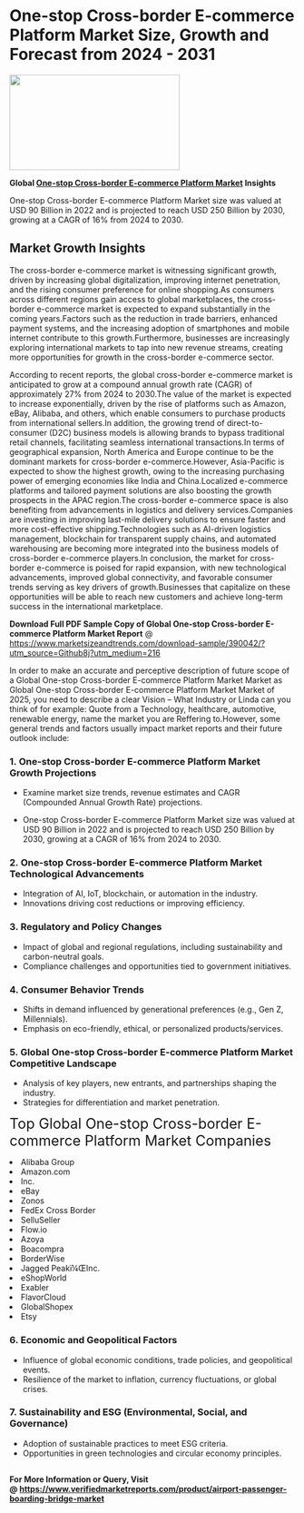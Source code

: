 <H1>One-stop Cross-border E-commerce Platform Market Size, Growth and Forecast from 2024 - 2031</H1><img class="aligncenter size-medium wp-image-584254" src="https://thirdeyenews.in/wp-content/uploads/2024/09/Global-Market-Research-300x168.jpeg" alt="" width="300" height="168" /><p><strong>Global&nbsp;<a href="https://www.marketsizeandtrends.com/download-sample/390042/?utm_source=Github8j?utm_medium=216">One-stop Cross-border E-commerce Platform Market</a> Insights</strong></p><p>One-stop Cross-border E-commerce Platform Market size was valued at USD 90 Billion in 2022 and is projected to reach USD 250 Billion by 2030, growing at a CAGR of 16% from 2024 to 2030.</p><p><h2>Market Growth Insights</h2> <p>The cross-border e-commerce market is witnessing significant growth, driven by increasing global digitalization, improving internet penetration, and the rising consumer preference for online shopping.As consumers across different regions gain access to global marketplaces, the cross-border e-commerce market is expected to expand substantially in the coming years.Factors such as the reduction in trade barriers, enhanced payment systems, and the increasing adoption of smartphones and mobile internet contribute to this growth.Furthermore, businesses are increasingly exploring international markets to tap into new revenue streams, creating more opportunities for growth in the cross-border e-commerce sector.</p> <p>According to recent reports, the global cross-border e-commerce market is anticipated to grow at a compound annual growth rate (CAGR) of approximately 27% from 2024 to 2030.The value of the market is expected to increase exponentially, driven by the rise of platforms such as Amazon, eBay, Alibaba, and others, which enable consumers to purchase products from international sellers.In addition, the growing trend of direct-to-consumer (D2C) business models is allowing brands to bypass traditional retail channels, facilitating seamless international transactions.In terms of geographical expansion, North America and Europe continue to be the dominant markets for cross-border e-commerce.However, Asia-Pacific is expected to show the highest growth, owing to the increasing purchasing power of emerging economies like India and China.Localized e-commerce platforms and tailored payment solutions are also boosting the growth prospects in the APAC region.The cross-border e-commerce space is also benefiting from advancements in logistics and delivery services.Companies are investing in improving last-mile delivery solutions to ensure faster and more cost-effective shipping.Technologies such as AI-driven logistics management, blockchain for transparent supply chains, and automated warehousing are becoming more integrated into the business models of cross-border e-commerce players.In conclusion, the market for cross-border e-commerce is poised for rapid expansion, with new technological advancements, improved global connectivity, and favorable consumer trends serving as key drivers of growth.Businesses that capitalize on these opportunities will be able to reach new customers and achieve long-term success in the international marketplace.</p> <p><span class=""><strong>Download Full PDF Sample Copy of Global One-stop Cross-border E-commerce Platform Market Report</strong> @ <a href="https://www.marketsizeandtrends.com/download-sample/390042/?utm_source=Github8j?utm_medium=216" target="_blank">https://www.marketsizeandtrends.com/download-sample/390042/?utm_source=Github8j?utm_medium=216</a></span></p><p>In order to make an accurate and perceptive description of future scope of a Global&nbsp;One-stop Cross-border E-commerce Platform Market Market as Global&nbsp;One-stop Cross-border E-commerce Platform Market Market of 2025, you need to describe a clear Vision &ndash; What Industry or Linda can you think of for example: Quote from a Technology, healthcare, automotive, renewable energy, name the market you are Reffering to.However, some general trends and factors usually impact market reports and their future outlook include:</p><h3>1.&nbsp;<strong>One-stop Cross-border E-commerce Platform Market Growth Projections</strong></h3><ul><li>Examine market size trends, revenue estimates and CAGR (Compounded Annual Growth Rate) projections.</li><li><p>One-stop Cross-border E-commerce Platform Market size was valued at USD 90 Billion in 2022 and is projected to reach USD 250 Billion by 2030, growing at a CAGR of 16% from 2024 to 2030.</p></li></ul><h3>2.&nbsp;<strong>One-stop Cross-border E-commerce Platform Market Technological Advancements</strong></h3><ul><li>Integration of AI, IoT, blockchain, or automation in the industry.</li><li>Innovations driving cost reductions or improving efficiency.</li></ul><h3>3.&nbsp;<strong>Regulatory and Policy Changes</strong></h3><ul><li>Impact of global and regional regulations, including sustainability and carbon-neutral goals.</li><li>Compliance challenges and opportunities tied to government initiatives.</li></ul><h3>4.&nbsp;<strong>Consumer Behavior Trends</strong></h3><ul><li>Shifts in demand influenced by generational preferences (e.g., Gen Z, Millennials).</li><li>Emphasis on eco-friendly, ethical, or personalized products/services.</li></ul><h3>5.&nbsp;<strong>Global One-stop Cross-border E-commerce Platform Market Competitive Landscape</strong></h3><ul><li>Analysis of key players, new entrants, and partnerships shaping the industry.</li><li>Strategies for differentiation and market penetration.</li></ul><p data-pm-slice="1 1 []"><span style="color: inherit; font-family: inherit; font-size: 25px;">Top Global One-stop Cross-border E-commerce Platform Market Companies</span></p><div class="" data-test-id=""><p><li>Alibaba Group</li><li> Amazon.com</li><li> Inc.</li><li> eBay</li><li> Zonos</li><li> FedEx Cross Border</li><li> SelluSeller</li><li> Flow.io</li><li> Azoya</li><li> Boacompra</li><li> BorderWise</li><li> Jagged Peakï¼ŒInc.</li><li> eShopWorld</li><li> Exabler</li><li> FlavorCloud</li><li> GlobalShopex</li><li> Etsy</li></p></div><h3>6.&nbsp;<strong>Economic and Geopolitical Factors</strong></h3><ul><li>Influence of global economic conditions, trade policies, and geopolitical events.</li><li>Resilience of the market to inflation, currency fluctuations, or global crises.</li></ul><h3>7.&nbsp;<strong>Sustainability and ESG (Environmental, Social, and Governance)</strong></h3><ul><li>Adoption of sustainable practices to meet ESG criteria.</li><li>Opportunities in green technologies and circular economy principles.</li></ul><h2><strong style="font-size: 14px;">For More Information or Query, Visit @&nbsp;</strong><a style="background-color: #ffffff; font-size: 14px;" href="https://www.marketsizeandtrends.com/report/one-stop-cross-border-e-commerce-platform-market/" target="_blank">https://www.verifiedmarketreports.com/product/airport-passenger-boarding-bridge-market</a></h2>